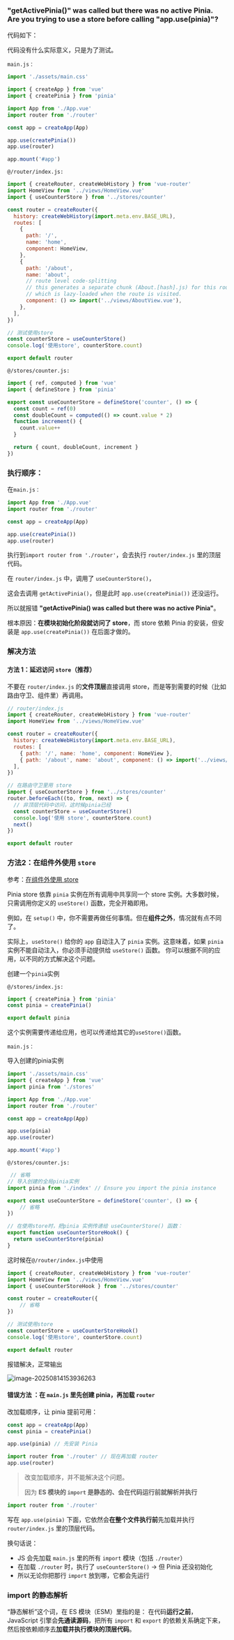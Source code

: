 ### "getActivePinia()" was called but there was no active Pinia. Are you trying to use a store before calling "app.use(pinia)"?

代码如下：

代码没有什么实际意义，只是为了测试。

`main.js：`

```js
import './assets/main.css'

import { createApp } from 'vue'
import { createPinia } from 'pinia'

import App from './App.vue'
import router from './router'

const app = createApp(App)

app.use(createPinia())
app.use(router)

app.mount('#app')
```



`@/router/index.js:`

```js
import { createRouter, createWebHistory } from 'vue-router'
import HomeView from '../views/HomeView.vue'
import { useCounterStore } from '../stores/counter'

const router = createRouter({
  history: createWebHistory(import.meta.env.BASE_URL),
  routes: [
    {
      path: '/',
      name: 'home',
      component: HomeView,
    },
    {
      path: '/about',
      name: 'about',
      // route level code-splitting
      // this generates a separate chunk (About.[hash].js) for this route
      // which is lazy-loaded when the route is visited.
      component: () => import('../views/AboutView.vue'),
    },
  ],
})

// 测试使用store
const counterStore = useCounterStore()
console.log('使用store', counterStore.count)

export default router
```



`@/stores/counter.js:`

```js
import { ref, computed } from 'vue'
import { defineStore } from 'pinia'

export const useCounterStore = defineStore('counter', () => {
  const count = ref(0)
  const doubleCount = computed(() => count.value * 2)
  function increment() {
    count.value++
  }

  return { count, doubleCount, increment }
})
```



### 执行顺序：

在`main.js：`

```js
import App from './App.vue'
import router from './router'

const app = createApp(App)

app.use(createPinia())
app.use(router)
```

执行到`import router from './router'`，会去执行 `router/index.js` 里的顶层代码。

在 `router/index.js` 中，调用了 `useCounterStore()`，

这会去调用 `getActivePinia()`，但是此时 `app.use(createPinia())` 还没运行。

所以就报错 **"getActivePinia() was called but there was no active Pinia"**。



根本原因：**在模块初始化阶段就访问了 store**，而 store 依赖 Pinia 的安装，但安装是 `app.use(createPinia())` 在后面才做的。



### 解决方法

#### 方法 1：延迟访问 `store`（推荐）

不要在 `router/index.js` 的**文件顶层**直接调用 store，而是等到需要的时候（比如路由守卫、组件里）再调用。

```js
// router/index.js
import { createRouter, createWebHistory } from 'vue-router'
import HomeView from '../views/HomeView.vue'

const router = createRouter({
  history: createWebHistory(import.meta.env.BASE_URL),
  routes: [
    { path: '/', name: 'home', component: HomeView },
    { path: '/about', name: 'about', component: () => import('../views/AboutView.vue') }
  ],
})

// 在路由守卫里用 store
import { useCounterStore } from '../stores/counter'
router.beforeEach((to, from, next) => {
  // 非顶层代码中访问，这时候pinia已经
  const counterStore = useCounterStore()
  console.log('使用 store', counterStore.count)
  next()
})

export default router
```





### 方法2：在组件外使用 `store`

参考：[在组件外使用 store](https://pinia.vuejs.org/zh/core-concepts/outside-component-usage.html)

Pinia store 依靠 `pinia` 实例在所有调用中共享同一个 store 实例。大多数时候，只需调用你定义的 `useStore()` 函数，完全开箱即用。

例如，在 `setup()` 中，你不需要再做任何事情。但在**组件之外**，情况就有点不同了。

 实际上，`useStore()` 给你的 `app` 自动注入了 `pinia` 实例。这意味着，如果 `pinia` 实例不能自动注入，你必须手动提供给 `useStore()` 函数。 你可以根据不同的应用，以不同的方式解决这个问题。



创建一个`pinia`实例

`@/stores/index.js:`

```js
import { createPinia } from 'pinia'
const pinia = createPinia()

export default pinia
```

这个实例需要传递给应用，也可以传递给其它的`useStore()`函数。



`main.js：`

导入创建的pinia实例

```js
import './assets/main.css'
import { createApp } from 'vue'
import pinia from './stores'

import App from './App.vue'
import router from './router'

const app = createApp(App)

app.use(pinia)
app.use(router)

app.mount('#app')
```



`@/stores/counter.js:`

```js
 // 省略
// 导入创建的全局pinia实例
import pinia from './index' // Ensure you import the pinia instance

export const useCounterStore = defineStore('counter', () => {
    // 省略
})

// 在使用store时，把pinia 实例传递给 useCounterStore() 函数：
export function useCounterStoreHook() {
  return useCounterStore(pinia)
}
```



这时候在`@/router/index.js`中使用

```js
import { createRouter, createWebHistory } from 'vue-router'
import HomeView from '../views/HomeView.vue'
import { useCounterStoreHook } from '../stores/counter'

const router = createRouter({
	// 省略
})

// 测试使用store
const counterStore = useCounterStoreHook()
console.log('使用store', counterStore.count)

export default router
```



报错解决，正常输出

![image-20250814153936263](./../typora-pic/image-20250814153936263.png)





#### 错误方法 ：在 `main.js` 里先创建 pinia，再加载 `router`

改加载顺序，让 pinia 提前可用：

```js
const app = createApp(App)
const pinia = createPinia()

app.use(pinia) // 先安装 Pinia

import router from './router' // 现在再加载 router
app.use(router)
```



> 改变加载顺序，并不能解决这个问题。
>
> 因为 **ES 模块的 `import` 是静态的、会在代码运行前就解析并执行**

```js
import router from './router'
```

写在 `app.use(pinia)` 下面，它依然会**在整个文件执行前**先加载并执行 `router/index.js` 里的顶层代码。

换句话说：

- JS 会先加载 `main.js` 里的所有 `import` 模块（包括 `./router`）
- 在加载 `./router` 时，执行了 `useCounterStore()` → 但 Pinia 还没初始化
- 所以无论你把那行 `import` 放到哪，它都会先运行



### import 的静态解析

“静态解析”这个词，在 ES 模块（ESM）里指的是：
 在代码**运行之前**，JavaScript 引擎会**先通读源码**，把所有 `import` 和 `export` 的依赖关系确定下来，然后按依赖顺序去**加载并执行模块的顶层代码**。

